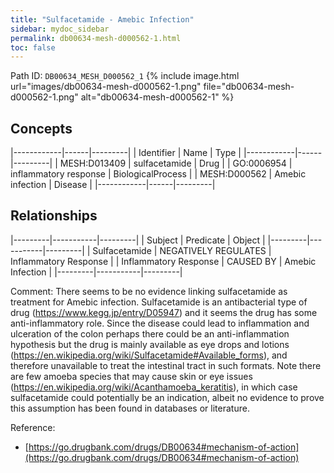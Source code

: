 ```yaml
---
title: "Sulfacetamide - Amebic Infection"
sidebar: mydoc_sidebar
permalink: db00634-mesh-d000562-1.html
toc: false 
---
```



Path ID: `DB00634_MESH_D000562_1`
{% include image.html url="images/db00634-mesh-d000562-1.png" file="db00634-mesh-d000562-1.png" alt="db00634-mesh-d000562-1" %}

## Concepts

|------------|------|---------|
| Identifier | Name | Type    |
|------------|------|---------|
| MESH:D013409 | sulfacetamide | Drug |
| GO:0006954 | inflammatory response | BiologicalProcess |
| MESH:D000562 | Amebic infection | Disease |
|------------|------|---------|

## Relationships

|---------|-----------|---------|
| Subject | Predicate | Object  |
|---------|-----------|---------|
| Sulfacetamide | NEGATIVELY REGULATES | Inflammatory Response |
| Inflammatory Response | CAUSED BY | Amebic Infection |
|---------|-----------|---------|

Comment: There seems to be no evidence linking sulfacetamide as treatment for Amebic infection. Sulfacetamide is an antibacterial type of drug (https://www.kegg.jp/entry/D05947) and it seems the drug has some anti-inflammatory role. Since the disease could lead to inflammation and ulceration of the colon perhaps there could be an anti-inflammation hypothesis but the drug is mainly available as eye drops and lotions (https://en.wikipedia.org/wiki/Sulfacetamide#Available_forms), and therefore unavailable to treat the intestinal tract in such formats. Note there are few amoeba species that may cause skin or eye issues (https://en.wikipedia.org/wiki/Acanthamoeba_keratitis), in which case sulfacetamide could potentially be an indication, albeit no evidence to prove this assumption has been found in databases or literature.

Reference: 
  - [https://go.drugbank.com/drugs/DB00634#mechanism-of-action](https://go.drugbank.com/drugs/DB00634#mechanism-of-action)
